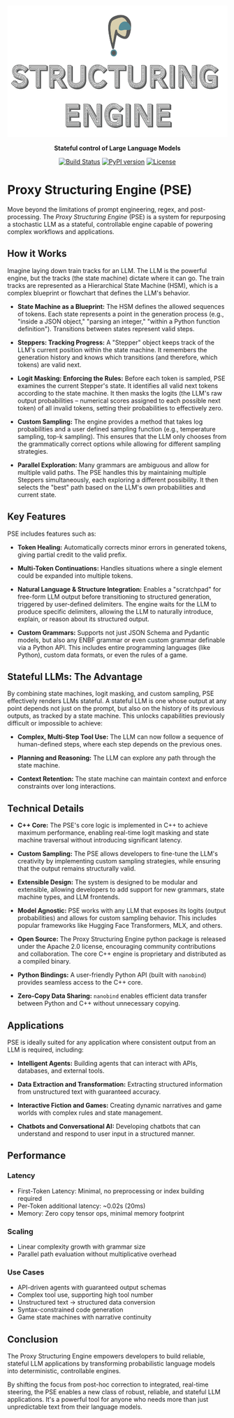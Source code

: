 <p align="center">
  <img src="logo.png" alt="" height="300"/>
</p>

<p align="center">
  <strong>Stateful control of Large Language Models</strong>
</p>

<p align="center">
  <a href="https://github.com/TheProxyCompany/proxy-structuring-engine/actions/workflows/python-app.yml"><img src="https://github.com/TheProxyCompany/proxy-structuring-engine/actions/workflows/python-app.yml/badge.svg" alt="Build Status"></a>
   <a href="https://pypi.org/project/pse/"><img src="https://badge.fury.io/py/pse.svg" alt="PyPI version"></a>
  <a href="https://github.com/TheProxyCompany/proxy-structuring-engine/blob/main/LICENSE"><img src="https://img.shields.io/badge/license-Apache%202.0-blue.svg" alt="License"></a>
</p>

# Proxy Structuring Engine (PSE)

Move beyond the limitations of prompt engineering, regex, and post-processing. The *Proxy Structuring Engine* (PSE) is a system for repurposing a stochastic LLM as a stateful, controllable engine capable of powering complex workflows and applications.

## How it Works

Imagine laying down train tracks for an LLM. The LLM is the powerful engine, but the tracks (the state machine) dictate where it can go. The train tracks are represented as a Hierarchical State Machine (HSM), which is a complex blueprint or flowchart that defines the LLM's behavior.

*   **State Machine as a Blueprint:** The HSM defines the allowed sequences of tokens. Each state represents a point in the generation process (e.g., "inside a JSON object," "parsing an integer," "within a Python function definition"). Transitions between states represent valid steps.

*   **Steppers: Tracking Progress:** A "Stepper" object keeps track of the LLM's current position within the state machine. It remembers the generation history and knows which transitions (and therefore, which tokens) are valid next.

*   **Logit Masking: Enforcing the Rules:** Before each token is sampled, PSE examines the current Stepper's state. It identifies all valid next tokens according to the state machine. It then masks the logits (the LLM's raw output probabilities – numerical scores assigned to each possible next token) of all invalid tokens, setting their probabilities to effectively zero.

*   **Custom Sampling:** The engine provides a method that takes log probabilities and a user defined sampling function (e.g., temperature sampling, top-k sampling). This ensures that the LLM only chooses from the grammatically correct options while allowing for different sampling strategies.

*   **Parallel Exploration:** Many grammars are ambiguous and allow for multiple valid paths. The PSE handles this by maintaining multiple Steppers simultaneously, each exploring a different possibility. It then selects the "best" path based on the LLM's own probabilities and current state.

## Key Features

PSE includes features such as:

*   **Token Healing:** Automatically corrects minor errors in generated tokens, giving partial credit to the valid prefix.

*   **Multi-Token Continuations:** Handles situations where a single element could be expanded into multiple tokens.

*   **Natural Language & Structure Integration:** Enables a "scratchpad" for free-form LLM output before transitioning to structured generation, triggered by user-defined delimiters. The engine waits for the LLM to produce specific delimiters, allowing the LLM to naturally introduce, explain, or reason about its structured output.

*   **Custom Grammars:** Supports not just JSON Schema and Pydantic models, but also any ENBF grammar or even custom grammar definable via a Python API. This includes entire programming languages (like Python), custom data formats, or even the rules of a game.

## Stateful LLMs: The Advantage

By combining state machines, logit masking, and custom sampling, PSE effectively renders LLMs stateful. A stateful LLM is one whose output at any point depends not just on the prompt, but also on the history of its previous outputs, as tracked by a state machine. This unlocks capabilities previously difficult or impossible to achieve:

*   **Complex, Multi-Step Tool Use:** The LLM can now follow a sequence of human-defined steps, where each step depends on the previous ones.

*   **Planning and Reasoning:** The LLM can explore any path through the state machine.

*   **Context Retention:** The state machine can maintain context and enforce constraints over long interactions.

## Technical Details

*   **C++ Core:** The PSE's core logic is implemented in C++ to achieve maximum performance, enabling real-time logit masking and state machine traversal without introducing significant latency.

*   **Custom Sampling:** The PSE allows developers to fine-tune the LLM's creativity by implementing custom sampling strategies, while ensuring that the output remains structurally valid.

*   **Extensible Design:** The system is designed to be modular and extensible, allowing developers to add support for new grammars, state machine types, and LLM frontends.

*   **Model Agnostic:** PSE works with any LLM that exposes its logits (output probabilities) and allows for custom sampling behavior. This includes popular frameworks like Hugging Face Transformers, MLX, and others.

*   **Open Source:** The Proxy Structuring Engine python package is released under the Apache 2.0 license, encouraging community contributions and collaboration. The core C++ engine is proprietary and distributed as a compiled binary.

*   **Python Bindings:** A user-friendly Python API (built with `nanobind`) provides seamless access to the C++ core.

*   **Zero-Copy Data Sharing:** `nanobind` enables efficient data transfer between Python and C++ without unnecessary copying.

## Applications

PSE is ideally suited for any application where consistent output from an LLM is required, including:

*   **Intelligent Agents:** Building agents that can interact with APIs, databases, and external tools.

*   **Data Extraction and Transformation:** Extracting structured information from unstructured text with guaranteed accuracy.

*   **Interactive Fiction and Games:** Creating dynamic narratives and game worlds with complex rules and state management.

*   **Chatbots and Conversational AI:** Developing chatbots that can understand and respond to user input in a structured manner.

## Performance

### Latency

*   First-Token Latency: Minimal, no preprocessing or index building required
*   Per-Token additional latency: ~0.02s (20ms)
*   Memory: Zero copy tensor ops, minimal memory footprint

### Scaling

*   Linear complexity growth with grammar size
*   Parallel path evaluation without multiplicative overhead

### Use Cases

*   API-driven agents with guaranteed output schemas
*   Complex tool use, supporting high tool number
*   Unstructured text → structured data conversion
*   Syntax-constrained code generation
*   Game state machines with narrative continuity

## Conclusion

The Proxy Structuring Engine empowers developers to build reliable, stateful LLM applications by transforming probabilistic language models into deterministic, controllable engines.

By shifting the focus from post-hoc correction to integrated, real-time steering, the PSE enables a new class of robust, reliable, and stateful LLM applications. It's a powerful tool for anyone who needs more than just unpredictable text from their language models.
